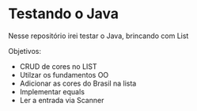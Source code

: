 # Testando o Java
Nesse repositório irei testar o Java, brincando com List

Objetivos:

 - CRUD de cores no LIST
 - Utilzar os fundamentos OO
 - Adicionar as cores do Brasil na lista
 - Implementar equals
 - Ler a entrada via Scanner

